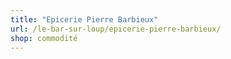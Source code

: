 ```yaml
---
title: "Epicerie Pierre Barbieux"
url: /le-bar-sur-loup/epicerie-pierre-barbieux/
shop: commodité
---
```

